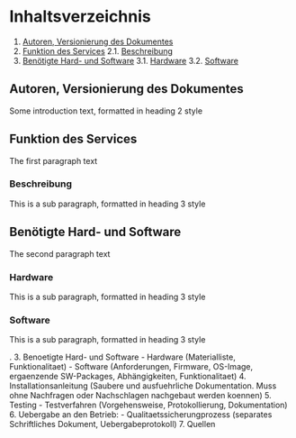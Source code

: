 # Inhaltsverzeichnis
1. [Autoren, Versionierung des Dokumentes](#autoren)
2. [Funktion des Services](#funktion)
	2.1. [Beschreibung](#beschreibung)
3. [Benötigte Hard- und Software](#ware)
	3.1. [Hardware](#hardware)
	3.2. [Software](#software)

## Autoren, Versionierung des Dokumentes <a name="autoren"></a>
Some introduction text, formatted in heading 2 style

## Funktion des Services <a name="funktion"></a>
The first paragraph text

### Beschreibung <a name="beschreibung"></a>
This is a sub paragraph, formatted in heading 3 style

## Benötigte Hard- und Software <a name="ware"></a>
The second paragraph text

### Hardware<a name="hardware"></a>
This is a sub paragraph, formatted in heading 3 style

### Software<a name="software"></a>
This is a sub paragraph, formatted in heading 3 style

. 3. Benoetigte Hard- und Software - Hardware (Materialliste, Funktionalitaet) - Software (Anforderungen, Firmware, OS-Image, ergaenzende SW-Packages, Abhängigkeiten, Funktionalitaet) 4. Installationsanleitung (Saubere und ausfuehrliche Dokumentation. Muss ohne Nachfragen oder Nachschlagen nachgebaut werden koennen) 5. Testing - Testverfahren (Vorgehensweise, Protokollierung, Dokumentation) 6. Uebergabe an den Betrieb: - Qualitaetssicherungprozess (separates Schriftliches Dokument, Uebergabeprotokoll) 7. Quellen
<!--stackedit_data:
eyJoaXN0b3J5IjpbLTYzMTYzMjc4MiwtMTkzODc3OTE1MCwtMT
AzNzg1MzY4MywtODA0ODYyMTk3LDE5NTA1MDg3OTgsMzc1MTYy
NTcyLDM5NjE4NDIwNSwyMjQ5NjIwLC0yMDg4NzQ2NjEyLDkxMj
E0NTIxMCwtMTMxMDkyNTk4NSwtMTIxMDAwNDQxNCwyNTc4MDY5
MjhdfQ==
-->